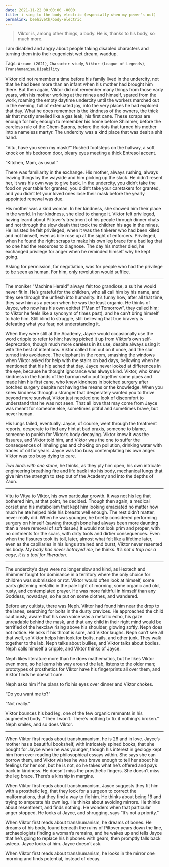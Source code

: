 ```yaml
---
date: 2021-11-22 00:00:00 -0000
title: i sing to the body electric (especially when my power's out)
permalink: beehiveth/body-electric
---
```


> Viktor is, among other things, a body. He is, thanks to his body, so much more.

I am disabled and angry about people taking disabled characters and turning them into their eugenicist wet dream, waddup.

Tags: `Arcane (2021)`, `Character study`, `Viktor (League of Legends)`, `Transhumanism`, `Disability`


Viktor did not remember a time before his family lived in the undercity, not that he had been more than an infant when his mother had brought him there. But then again, Viktor did not remember many things from those early years, with his mother working at the mines and himself, spared from the work, roaming the empty daytime undercity until the workers marched out in the evening, full of extenuated joy, into the very places he had explored that day. What he does remember is the kindness of the owners, the thick air that mostly smelled like a gas leak, his first cane. These scraps are enough for him; enough to remember his home before Shimmer, before the careless rule of the Chem-Barons, before the riots that turned his mother into a nameless martyr. The undercity was a kind place that was dealt a shit hand.

“Vitu, have you seen my mask?” Rushed footsteps on the hallway, a soft knock on his bedroom door, bleary eyes meeting a thick Entresol accent.

“Kitchen, Mam, as usual.”

There was familiarity in the exchange. His mother, always rushing, always leaving things by the wayside and him picking up the slack. He didn’t resent her, it was his own way to give back. In the undercity, you didn’t take the food on your table for granted, you didn’t take your caretakers for granted, and you didn’t let your loved ones lose their mask before the yearly appointed renewal was due.

His mother was a kind woman. In her kindness, she showed him their place in the world. In her kindness, she died to change it. Viktor felt privileged, having learnt about Piltover’s treatment of his people through dinner chats and not through the slow death that took the children his age in the mines. He insisted he felt privileged, when it was the tinkerer who had been killed and not himself, even as bile rose up at the sight of enforcers. Privileged, when he found the right scraps to make his own leg brace for a bad leg that no one had the resources to diagnose. The day his mother died, he exchanged privilege for anger when he reminded himself why he kept going.

Asking for permission, for negotiation, was for people who had the privilege to be seen as human. For him, only revolution would suffice.

---

The moniker “Machine Herald” always felt too grandiose, a suit he would never fit in. He’s grateful for the children, who all call him by his name, and they see through the unflesh into humanity. It’s funny how, after all that time, they saw him as a person when he was the least organic. He thinks of Jayce, who now has his own epithet (“Man of Tomorrow”, they called him; to Viktor he feels like a synonym of times past), and he can’t bring himself to hate him. Still blind to struggle, still believing that true bravery is defeating what you fear, not understanding it.

When they were still at the Academy, Jayce would occasionally use the word cripple to refer to him; having picked it up from Viktor’s own self-deprecation, though much more careless in its use, despite always using it with the best of intentions. Viktor called him out on it once, and the slur turned into avoidance. The elephant in the room, smashing the windows when Viktor asked for help with the stairs on bad days, bellowing when he mentioned that his hip ached that day. Jayce never looked at differences in the eye, because he thought ignorance was always kind. Viktor, who knew kindness in the hands of the barman who put together some pipes and made him his first cane, who knew kindness in botched surgery after botched surgery despite not having the means or the knowledge. When you knew kindness through a stranger that desperately wanted you to thrive beyond mere survival, Viktor just needed one look of discomfort to understand that he was not seen. That all love that may come from Jayce was meant for someone else, sometimes pitiful and sometimes brave, but never human.

His lungs failed, eventually. Jayce, of course, went through the treatment reports, desperate to find any hint at bad praxis, someone to blame, someone to punish for Viktor’s body decaying. Viktor knew it was the fissures, and Viktor told him, and Viktor was the one to suffer the consequences of inhaling gas and choking on pollution, drinking water with traces of oil for years. Jayce was too busy contemplating his own anger. Viktor was too busy dying to care.

_Two birds with one stone_, he thinks, as they ply him open, his own intricate engineering breathing fire and life back into his body, mechanical lungs that give him the strength to step out of the Academy and into the depths of Zaun.

---

Vitu to Vitya to Viktor, his own particular growth. It was not his leg that bothered him, at that point, he decided. Though then again, a medical corset and his metabolism that kept him looking emaciated no matter how much he ate helped hide his breasts well enough. The rest didn’t matter, never really did. When he was younger, he briefly considered performing surgery on himself (sawing through bone had always been more daunting than a mere removal of soft tissue.) It would not look prim and proper, with no ointments for the scars, with dirty tools and dirtier consequences. Even when the fissures took its toll, later, almost what felt like a lifetime later, even as the capillaries in his lungs strained and burst, Viktor never resented his body. _My body has never betrayed me_, he thinks. _It’s not a trap nor a cage, it is a tool for liberation._

---

The undercity’s days were no longer slow and kind, as Hextech and Shimmer fought for dominance in a territory where the only choice for children was submission or rot. Viktor would often look at himself, some parts glistening metallic in the pale light of morning, some organic and old, rusty, and contemplated prayer. He was more faithful in himself than any Goddess, nowadays, so he put on some clothes, and wandered.

Before any cultists, there was Neph. Viktor had found him near the drop to the lanes, searching for bolts in the dusty crevices. He approached the child cautiously, aware that his own voice was a metallic echo, his gaze unreadable behind the mask, and that any child in their right mind would be terrified of the hexclaw rising above his shoulder, glowing softly. Neph does not notice. He asks if his throat is sore, and Viktor laughs. Neph can’t see all that well, so Viktor helps him look for bolts, nails, and other junk. They walk together to the lab. Neph talks about bullies, and Viktor talks about bodies. Neph calls himself a cripple, and Viktor thinks of Jayce.

Neph likes literature more than he does mathematics, but he likes Viktor even more, so he learns his way around the lab, listens to the older man; prototypes of prosthetics for Viktor have his fingerprints all over them, and Viktor finds he doesn’t care.

Neph asks him if he plans to fix his eyes over dinner and Viktor chokes.

“Do you want me to?”

“Not really.”

Viktor bounces his bad leg, one of the few organic remnants in his augmented body. “Then I won’t. There’s nothing to fix if nothing’s broken.” Neph smiles, and so does Viktor.

---

When Viktor first reads about transhumanism, he is 26 and in love. Jayce’s mother has a beautiful bookshelf, with intricately spined books, that she bought for Jayce when he was younger, though his interest in geology kept him from ever reading the philosophical essays within. She says she can borrow them, and Viktor wishes he was brave enough to tell her about his feelings for her son, but he is not, so he takes what he’s offered and pays back in kindness. He doesn’t miss the prosthetic fingers. She doesn’t miss the leg brace. There’s a kinship in margins.

When Viktor first reads about transhumanism, Jayce suggests they fit him with a prosthetic leg, that they look for a surgeon to correct the malformations, that they find a way to fix him. He thinks about being 16 and trying to amputate his own leg. He thinks about avoiding mirrors. He thinks about resentment, and finds nothing. He wonders when that particular anger stopped. He looks at Jayce, and shrugging, says “It’s not a priority.”

When Viktor first reads about transhumanism, he dreams of bones. He dreams of his body, found beneath the ruins of Piltover years down the line, archaeologists finding a woman’s remains, and he wakes up and tells Jayce that he’s going to replace his hipbones with gears, then promptly falls back asleep. Jayce looks at him. Jayce doesn’t ask.

When Viktor first reads about transhumanism, he looks in the mirror one morning and finds potential, instead of decay.